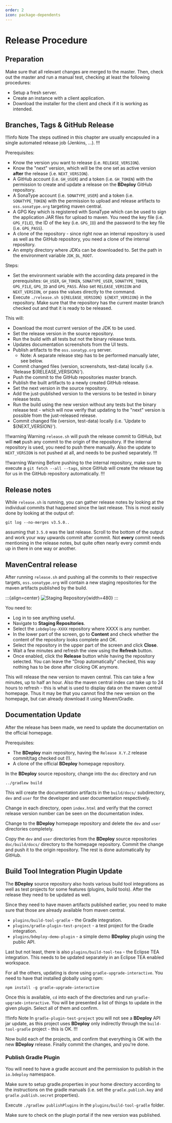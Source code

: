 ```yaml
---
order: 2
icon: package-dependents
---
```

# Release Procedure

## Preparation

Make sure that all relevant changes are merged to the master. Then, check out the master and run a manual test, checking at least the following procedures:

* Setup a fresh server.
* Create an instance with a client application.
* Download the installer for the client and check if it is working as intended.

## Branches, Tags & GitHub Release

!!!info Note
The steps outlined in this chapter are usually encapsuled in a single automated release job (Jenkins, ...).
!!!

Prerequisites:

* Know the version you want to release (i.e. `RELEASE_VERSION`).
* Know the "next" version, which will be the one set as active version **after** the release (i.e. `NEXT_VERSION`).
* A GitHub account (i.e. `GH_USER`) and a token (i.e. `GH_TOKEN`) with the permission to create and update a release on the **BDeploy** GitHub repository.
* A SonaType account (i.e. `SONATYPE_USER`) and a token (i.e. `SONATYPE_TOKEN`) with the permission to upload and release artifacts to `oss.sonatype.org` targeting maven central.
* A GPG Key which is registered with SonaType which can be used to sign the application JAR files for upload to maven. You need the key file (i.e. `GPG_FILE`), the ID of the key (i.e. `GPG_ID`) and the password to the key file (i.e. `GPG_PASS`).
* A clone of the repository - since right now an internal repository is used as well as the GitHub repository, you need a clone of the internal repository.
* An empty directory where JDKs can be downloaded to. Set the path in the environment variable `JDK_DL_ROOT`.

Steps:

* Set the environment variable with the according data prepared in the prerequisites: `GH_USER`, `GH_TOKEN`, `SONATYPE_USER`, `SONATYPE_TOKEN`, `GPG_FILE`, `GPG_ID` and `GPG_PASS`. Also set `RELEASE_VERSION` and `NEXT_VERSION`, or pass the values directly to the command.
* Execute `./release.sh ${RELEASE_VERSION} ${NEXT_VERSION}` in the repository. Make sure that the repository has the current master branch checked out and that it is ready to be released.

This will:

* Download the most current version of the JDK to be used.
* Set the release version in the source repository.
* Run the build with all tests but not the binary release tests.
* Updates documentation screenshots from the UI tests.
* Publish artifacts to the `oss.sonatyp.org` server.
  * Note: A separate release step has to be performed manually later, see below.
* Commit changed files (version, screenshots, test-data) locally (i.e. 'Release $\{RELEASE_VERSION}').
* Push the commit to the GitHub repositories master branch.
* Publish the built artifacts to a newly created GitHub release.
* Set the next version in the source repository.
* Add the just-published version to the versions to be tested in binary release tests.
* Run the build using the new version without any tests but the binary release test - which will now verify that updating to the "next" version is possible from the just-released release.
* Commit changed file (version, test-data) locally (i.e. 'Update to $\{NEXT_VERSION}').

!!!warning Warning
`release.sh` will push the release commit to GitHub, but will **not** push any commit to the origin of the repository. If the internal repository is used, you need to push there manually. Also the update to `NEXT_VERSION` is not pushed at all, and needs to be pushed separately.
!!!

!!!warning Warning
Before pushing to the internal repository, make sure to execute a `git fetch --all --tags`, since GitHub will create the release tag for us in the GitHub repository automatically.
!!!

## Release notes

While `release.sh` is running, you can gather release notes by looking at the individual commits that happened since the last release. This is most easily done by looking at the output of:

```
git log --no-merges v3.5.0..
```

assuming that `3.5.0` was the last release. Scroll to the bottom of the output and work your way upwards commit after commit. Not **every** commit needs mentioning in the release notes, but quite often nearly every commit ends up in there in one way or another.

## MavenCentral release

After running `release.sh` and pushing all the commits to their respective targets, `oss.sonatype.org` will contain a new staging repositories for the maven artifacts published by the build.

:::{align=center}
![Staging Repository](/images/staging-repo.png){width=480}
:::

You need to:

* Log in to see anything useful.
* Navigate to **Staging Repositories**.
* Select the `iobdeploy-XXXX` repository where XXXX is any number.
* In the lower part of the screen, go to **Content** and check whether the content of the repository looks complete and OK.
* Select the repository in the upper part of the screen and click **Close**.
* Wait a few minutes and refresh the view using the **Refresh** button.
* Once enabled, click the **Release** button while having the repository selected. You can leave the "Drop automatically" checked, this way nothing has to be done after clicking OK anymore.

This will release the new version to maven central. This can take a few minutes, up to half an hour. Also the maven central index can take up to 24 hours to refresh - this is what is used to display data on the maven central homepage. Thus it may be that you cannot find the new version on the homepage, but can already download it using Maven/Gradle.

## Documentation Update

After the release has been made, we need to update the documentation on the official homepage.

Prerequisites:

* The **BDeploy** main repository, having the `Release X.Y.Z` release commit/tag checked out (!).
* A clone of the official **BDeploy** homepage repository.

In the **BDeploy** source repository, change into the `doc` directory and run

```
../gradlew build
```

This will create the documentation artifacts in the `build/docs/` subdirectory, `dev` and `user` for the developer and user documentation respectively.

Change in each directory, open `index.html` and verify that the correct release version number can be seen on the documentation index.

Change to the **BDeploy** homepage repository and delete the `dev` and `user` directories completely.

Copy the `dev` and `user` directories from the **BDeploy** source repositories `doc/build/docs/` directory to the homepage repository. Commit the change and push it to the origin repository. The rest is done automatically by GitHub.

## Build Tool Integration Plugin Update

The **BDeploy** source repository also hosts various build tool integrations as well as test projects for some features (plugins, build tools). After the release they need to be updated as well.

Since they need to have maven artifacts published earlier, you need to make sure that those are already available from maven central.

* `plugins/build-tool-gradle` - the Gradle integration.
* `plugins/gradle-plugin-test-project` - a test project for the Gradle integration.
* `plugins/bdeploy-demo-plugin` - a simple demo **BDeploy** plugin using the public API.

Last but not least, there is also `plugins/build-tool-tea` - the Eclipse TEA integration. This needs to be updated separately in an Eclipse TEA enabled workspace.

For all the others, updating is done using `gradle-upgrade-interactive`. You need to have that installed globally using npm:

```
npm install -g gradle-upgrade-interactive
```

Once this is available, `cd` into each of the directories and run `gradle-upgrade-interactive`. You will be presented a list of things to update in the given plugin. Select all of them and confirm.

!!!info Note
In `gradle-plugin-test-project` you will not see a **BDeploy** API jar update, as this project uses **BDeploy** only indirectly through the `build-tool-gradle` project - this is OK.
!!!

Now build each of the projects, and confirm that everything is OK with the new **BDeploy** release. Finally commit the changes, and you're done.

### Publish Gradle Plugin

You will need to have a gradle account and the permission to publish in the `io.bdeploy` namespace.

Make sure to setup gradle.properties in your home directory according to the instructions on the gradle manuals (i.e. set the `gradle.publish.key` and `gradle.publish.secret` properties).

Execute `./gradlew publishPlugins` in the `plugins/build-tool-gradle` folder.

Make sure to check on the plugin portal if the new version was published.
